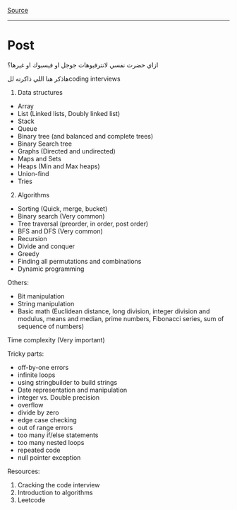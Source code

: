 [Source](https://www.linkedin.com/posts/ahusseinali_%D8%A7%D8%B2%D8%A7%D9%8A-%D8%AD%D8%B6%D8%B1%D8%AA-%D9%86%D9%81%D8%B3%D9%8A-%D9%84%D8%A7%D9%86%D8%AA%D8%B1%D9%81%D9%8A%D9%88%D9%87%D8%A7%D8%AA-%D8%AC%D9%88%D8%AC%D9%84-%D8%A7%D9%88-%D9%81%D9%8A%D8%B3%D8%A8%D9%88%D9%83-activity-6797615794764226560-uH7E/?fbclid=IwAR2CIaCmuTv1ecJUobQE9BwuvWmT2xjhYVzMbdooSEhuUWojaixbJhRfWgY)

___
# Post

ازاي حضرت نفسي لانترفيوهات جوجل او فيسبوك او غيرها؟

هاذكر هنا اللي ذاكرته للcoding interviews
1. Data structures
- Array
- List (Linked lists, Doubly linked list)
- Stack
- Queue
- Binary tree (and balanced and complete trees)
- Binary Search tree
- Graphs (Directed and undirected)
- Maps and Sets
- Heaps (Min and Max heaps)
- Union-find
- Tries

2. Algorithms
- Sorting (Quick, merge, bucket)
- Binary search (Very common)
- Tree traversal (preorder, in order, post order)
- BFS and DFS (Very common)
- Recursion
- Divide and conquer
- Greedy
- Finding all permutations and combinations
- Dynamic programming

Others:
- Bit manipulation
- String manipulation
- Basic math (Euclidean distance, long division, integer division and modulus, means and median, prime numbers, Fibonacci series, sum of sequence of numbers)

Time complexity (Very important)

Tricky parts:
- off-by-one errors
- infinite loops
- using stringbuilder to build strings
- Date representation and manipulation
- integer vs. Double precision
- overflow
- divide by zero
- edge case checking
- out of range errors
- too many if/else statements
- too many nested loops
- repeated code
- null pointer exception

Resources:
1. Cracking the code interview
2. Introduction to algorithms
3. Leetcode